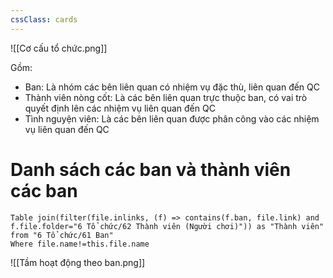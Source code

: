 ```yaml
---
cssClass: cards
---
```


![[Cơ cấu tổ chức.png]]

Gồm:
- Ban: Là nhóm các bên liên quan có nhiệm vụ đặc thù, liên quan đến QC
- Thành viên nòng cốt: Là các bên liên quan trực thuộc ban, có vai trò quyết định lên các nhiệm vụ liên quan đến QC
- Tình nguyện viên: Là các bên liên quan được phân công vào các nhiệm vụ liên quan đến QC

# Danh sách các ban và thành viên các ban

```dataview
Table join(filter(file.inlinks, (f) => contains(f.ban, file.link) and f.file.folder="6 Tổ chức/62 Thành viên (Người chơi)")) as "Thành viên" 
from "6 Tổ chức/61 Ban" 
Where file.name!=this.file.name
```

![[Tầm hoạt động theo ban.png]]